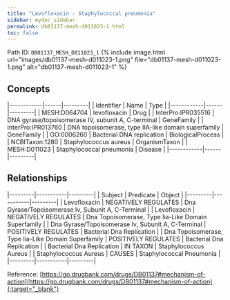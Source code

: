 ```yaml
---
title: "Levofloxacin - Staphylococcal pneumonia"
sidebar: mydoc_sidebar
permalink: db01137-mesh-d011023-1.html
toc: false 
---
```



Path ID: `DB01137_MESH_D011023_1`
{% include image.html url="images/db01137-mesh-d011023-1.png" file="db01137-mesh-d011023-1.png" alt="db01137-mesh-d011023-1" %}

## Concepts

|------------|------|---------|
| Identifier | Name | Type    |
|------------|------|---------|
| MESH:D064704 | levofloxacin | Drug |
| InterPro:IPR035516 | DNA gyrase/topoisomerase IV, subunit A, C-terminal | GeneFamily |
| InterPro:IPR013760 | DNA topoisomerase, type IIA-like domain superfamily | GeneFamily |
| GO:0006260 | Bacterial DNA replication | BiologicalProcess |
| NCBITaxon:1280 | Staphylococcus aureus | OrganismTaxon |
| MESH:D011023 | Staphylococcal pneumonia | Disease |
|------------|------|---------|

## Relationships

|---------|-----------|---------|
| Subject | Predicate | Object  |
|---------|-----------|---------|
| Levofloxacin | NEGATIVELY REGULATES | Dna Gyrase/Topoisomerase Iv, Subunit A, C-Terminal |
| Levofloxacin | NEGATIVELY REGULATES | Dna Topoisomerase, Type Iia-Like Domain Superfamily |
| Dna Gyrase/Topoisomerase Iv, Subunit A, C-Terminal | POSITIVELY REGULATES | Bacterial Dna Replication |
| Dna Topoisomerase, Type Iia-Like Domain Superfamily | POSITIVELY REGULATES | Bacterial Dna Replication |
| Bacterial Dna Replication | IN TAXON | Staphylococcus Aureus |
| Staphylococcus Aureus | CAUSES | Staphylococcal Pneumonia |
|---------|-----------|---------|

Reference: [https://go.drugbank.com/drugs/DB01137#mechanism-of-action](https://go.drugbank.com/drugs/DB01137#mechanism-of-action){:target="_blank"}